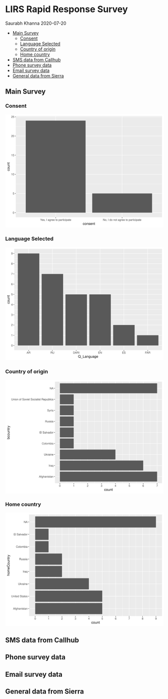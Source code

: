 LIRS Rapid Response Survey
================
Saurabh Khanna
2020-07-20

  - [Main Survey](#main-survey)
      - [Consent](#consent)
      - [Language Selected](#language-selected)
      - [Country of origin](#country-of-origin)
      - [Home country](#home-country)
  - [SMS data from Callhub](#sms-data-from-callhub)
  - [Phone survey data](#phone-survey-data)
  - [Email survey data](#email-survey-data)
  - [General data from Sierra](#general-data-from-sierra)

## Main Survey

### Consent

<img src="pilot_files/figure-gfm/unnamed-chunk-2-1.png" width="672" />

### Language Selected

<img src="pilot_files/figure-gfm/unnamed-chunk-3-1.png" width="672" />

### Country of origin

<img src="pilot_files/figure-gfm/unnamed-chunk-4-1.png" width="672" />

### Home country

<img src="pilot_files/figure-gfm/unnamed-chunk-5-1.png" width="672" />

## SMS data from Callhub

## Phone survey data

## Email survey data

## General data from Sierra
